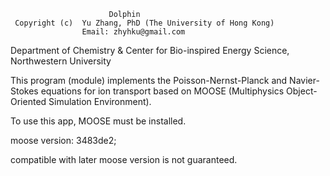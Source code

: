                           Dolphin                               
     Copyright (c)  Yu Zhang, PhD (The University of Hong Kong)
                    Email: zhyhku@gmail.com                     
                                                                
 Department of Chemistry & Center for Bio-inspired Energy Science, 
                     Northwestern University   
                                                                      
This program (module) implements the Poisson-Nernst-Planck and Navier-Stokes
equations for ion transport based on MOOSE (Multiphysics Object-Oriented 
Simulation Environment).

To use this app, MOOSE must be installed. 

moose version: 3483de2;

compatible with later moose version is not guaranteed.
